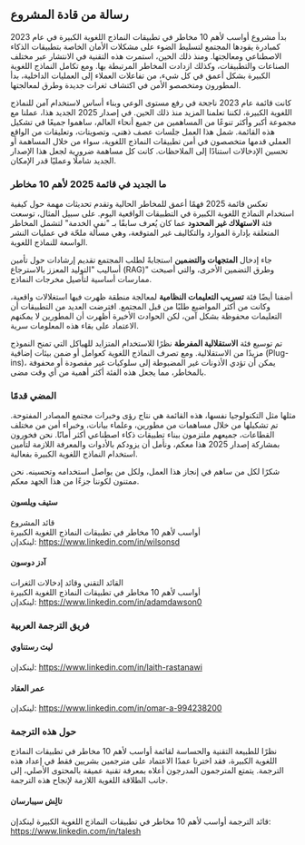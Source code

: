 ## رسالة من قادة المشروع

بدأ مشروع أواسب لأهم 10 مخاطر في تطبيقات النماذج اللغوية الكبيرة في عام 2023 كمبادرة يقودها المجتمع لتسليط الضوء على مشكلات الأمان الخاصة بتطبيقات الذكاء الاصطناعي ومعالجتها. ومنذ ذلك الحين، استمرت هذه التقنية في الانتشار عبر مختلف الصناعات والتطبيقات، وكذلك ازدادت المخاطر المرتبطة بها. ومع تكامل النماذج اللغوية الكبيرة بشكل أعمق في كل شيء، من تفاعلات العملاء إلى العمليات الداخلية، بدأ المطورون ومتخصصو الأمن في اكتشاف ثغرات جديدة وطرق لمعالجتها.

كانت قائمة عام 2023 ناجحة في رفع مستوى الوعي وبناء أساس لاستخدام آمن للنماذج اللغوية الكبيرة، لكننا تعلمنا المزيد منذ ذلك الحين. في إصدار 2025 الجديد هذا، عملنا مع مجموعة أكبر وأكثر تنوعًا من المساهمين من جميع أنحاء العالم، ساهموا جميعًا في تشكيل هذه القائمة. شمل هذا العمل جلسات عصف ذهني، وتصويتات، وتعليقات من الواقع العملي قدمها متخصصون في أمن تطبيقات النماذج اللغوية، سواء من خلال المساهمة أو تحسين الإدخالات استنادًا إلى الملاحظات. كانت كل مساهمة ضرورية لجعل هذا الإصدار الجديد شاملًا وعمليًا قدر الإمكان.

### ما الجديد في قائمة 2025 لأهم 10 مخاطر

تعكس قائمة 2025 فهمًا أعمق للمخاطر الحالية وتقدم تحديثات مهمة حول كيفية استخدام النماذج اللغوية الكبيرة في التطبيقات الواقعية اليوم. على سبيل المثال، توسعت فئة **الاستهلاك غير المحدود** عما كان يُعرف سابقًا بـ "نفي الخدمة" لتشمل المخاطر المتعلقة بإدارة الموارد والتكاليف غير المتوقعة، وهي مسألة ملحّة في عمليات النشر الواسعة للنماذج اللغوية.

جاء إدخال **المتجهات والتضمين** استجابةً لطلب المجتمع تقديم إرشادات حول تأمين أساليب "التوليد المعزز بالاسترجاع (RAG)" وطرق التضمين الأخرى، والتي أصبحت ممارسات أساسية لتأصيل مخرجات النماذج.

أضفنا أيضًا فئة **تسريب التعليمات النظامية** لمعالجة منطقة ظهرت فيها استغلالات واقعية، وكانت من أكثر المواضيع طلبًا من قبل المجتمع. افترضت العديد من التطبيقات أن التعليمات محفوظة بشكل آمن، لكن الحوادث الأخيرة أظهرت أن المطورين لا يمكنهم الاعتماد على بقاء هذه المعلومات سرية.

تم توسيع فئة **الاستقلالية المفرطة** نظرًا للاستخدام المتزايد للهياكل التي تمنح النموذج مزيدًا من الاستقلالية. ومع تصرف النماذج اللغوية كعوامل أو ضمن بيئات إضافية (Plug-ins)، يمكن أن تؤدي الأذونات غير المضبوطة إلى سلوكيات غير مقصودة أو محفوفة بالمخاطر، مما يجعل هذه الفئة أكثر أهمية من أي وقت مضى.

### المضي قدمًا

مثلها مثل التكنولوجيا نفسها، هذه القائمة هي نتاج رؤى وخبرات مجتمع المصادر المفتوحة. تم تشكيلها من خلال مساهمات من مطورين، وعلماء بيانات، وخبراء أمن من مختلف القطاعات، جميعهم ملتزمون ببناء تطبيقات ذكاء اصطناعي أكثر أمانًا. نحن فخورون بمشاركة إصدار 2025 هذا معكم، ونأمل أن يزودكم بالأدوات والمعرفة اللازمة لتأمين استخدام النماذج اللغوية الكبيرة بفعالية.

شكرًا لكل من ساهم في إنجاز هذا العمل، ولكل من يواصل استخدامه وتحسينه. نحن ممتنون لكوننا جزءًا من هذا الجهد معكم.

#### ستيف ويلسون  
قائد المشروع  
أواسب لأهم 10 مخاطر في تطبيقات النماذج اللغوية الكبيرة  
لينكدإن: https://www.linkedin.com/in/wilsonsd

#### آدز دوسون  
القائد التقني وقائد إدخالات الثغرات  
أواسب لأهم 10 مخاطر في تطبيقات النماذج اللغوية الكبيرة  
لينكدإن: https://www.linkedin.com/in/adamdawson0

### فريق الترجمة العربية  
#### ليث رستناوي
لينكدإن: https://www.linkedin.com/in/laith-rastanawi

#### عمر العقاد
لينكدإن: https://www.linkedin.com/in/omar-a-994238200


### حول هذه الترجمة  
نظرًا للطبيعة التقنية والحساسة لقائمة أواسب لأهم 10 مخاطر في تطبيقات النماذج اللغوية الكبيرة، فقد اخترنا عمدًا الاعتماد على مترجمين بشريين فقط في إعداد هذه الترجمة. يتمتع المترجمون المدرجون أعلاه بمعرفة تقنية عميقة بالمحتوى الأصلي، إلى جانب الطلاقة اللغوية اللازمة لإنجاح هذه الترجمة.

#### تالِش سيبارسان  
قائد الترجمة
أواسب لأهم 10 مخاطر في تطبيقات النماذج اللغوية الكبيرة
لينكدإن: https://www.linkedin.com/in/talesh
